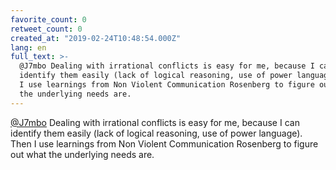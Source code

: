 ```yaml
---
favorite_count: 0
retweet_count: 0
created_at: "2019-02-24T10:48:54.000Z"
lang: en
full_text: >-
  @J7mbo Dealing with irrational conflicts is easy for me, because I can
  identify them easily (lack of logical reasoning, use of power language). Then
  I use learnings from Non Violent Communication Rosenberg to figure out what
  the underlying needs are.
---
```


[@J7mbo](https://twitter.com/J7mbo) Dealing with irrational conflicts is easy
for me, because I can identify them easily (lack of logical reasoning, use of
power language). Then I use learnings from Non Violent Communication Rosenberg
to figure out what the underlying needs are.
